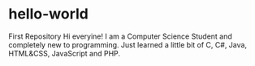# hello-world
First Repository
Hi everyine! 
I am a Computer Science Student and completely new to programming.
Just learned a little bit of C, C#, Java, HTML&CSS, JavaScript and PHP.
